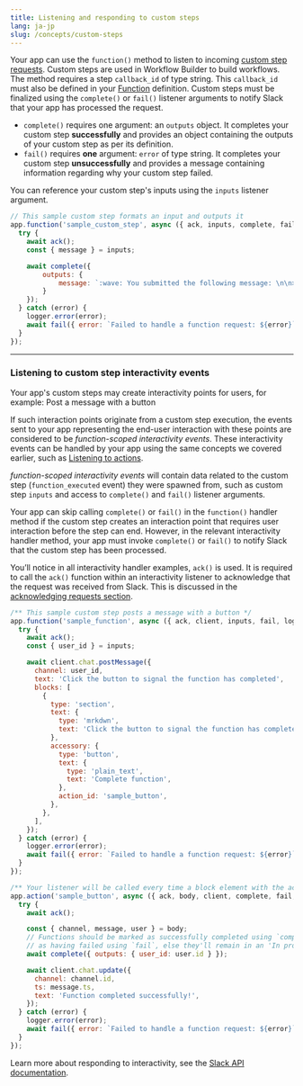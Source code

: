 ```yaml
---
title: Listening and responding to custom steps
lang: ja-jp
slug: /concepts/custom-steps
---
```


Your app can use the `function()` method to listen to incoming [custom step requests](https://api.slack.com/automation/functions/custom-bolt). Custom steps are used in Workflow Builder to build workflows. The method requires a step `callback_id` of type string. This `callback_id` must also be defined in your [Function](https://api.slack.com/concepts/manifests#functions) definition. Custom steps must be finalized using the `complete()` or `fail()` listener arguments to notify Slack that your app has processed the request.

* `complete()` requires one argument: an `outputs` object. It completes your custom step **successfully** and provides an object containing the outputs of your custom step as per its definition.
* `fail()` requires **one** argument: `error` of type string. It completes your custom step **unsuccessfully** and provides a message containing information regarding why your custom step failed.

You can reference your custom step's inputs using the `inputs` listener argument.

```js
// This sample custom step formats an input and outputs it
app.function('sample_custom_step', async ({ ack, inputs, complete, fail, logger }) => {
  try {
    await ack();
    const { message } = inputs;

    await complete({
        outputs: { 
            message: `:wave: You submitted the following message: \n\n>${message}` 
        }
    });
  } catch (error) {
    logger.error(error);
    await fail({ error: `Failed to handle a function request: ${error}` });
  }
});
```

---

### Listening to custom step interactivity events

Your app's custom steps may create interactivity points for users, for example: Post a message with a button

If such interaction points originate from a custom step execution, the events sent to your app representing the end-user interaction with these points are considered to be _function-scoped interactivity events_. These interactivity events can be handled by your app using the same concepts we covered earlier, such as [Listening to actions](/concepts/action-listening).

_function-scoped interactivity events_ will contain data related to the custom step (`function_executed` event) they were spawned from, such as custom step `inputs` and access to `complete()` and `fail()` listener arguments.

Your app can skip calling `complete()` or `fail()` in the `function()` handler method if the custom step creates an interaction point that requires user interaction before the step can end. However, in the relevant interactivity handler method, your app must invoke `complete()` or `fail()` to notify Slack that the custom step has been processed.

You’ll notice in all interactivity handler examples, `ack()` is used. It is required to call the `ack()` function within an interactivity listener to acknowledge that the request was received from Slack. This is discussed in the [acknowledging requests section](/concepts/acknowledge).

```js
/** This sample custom step posts a message with a button */
app.function('sample_function', async ({ ack, client, inputs, fail, logger }) => {
  try {
    await ack();
    const { user_id } = inputs;

    await client.chat.postMessage({
      channel: user_id,
      text: 'Click the button to signal the function has completed',
      blocks: [
        {
          type: 'section',
          text: {
            type: 'mrkdwn',
            text: 'Click the button to signal the function has completed',
          },
          accessory: {
            type: 'button',
            text: {
              type: 'plain_text',
              text: 'Complete function',
            },
            action_id: 'sample_button',
          },
        },
      ],
    });
  } catch (error) {
    logger.error(error);
    await fail({ error: `Failed to handle a function request: ${error}` });
  }
});

/** Your listener will be called every time a block element with the action_id "sample_button" is triggered */
app.action('sample_button', async ({ ack, body, client, complete, fail, logger }) => {
  try {
    await ack();

    const { channel, message, user } = body;
    // Functions should be marked as successfully completed using `complete` or
    // as having failed using `fail`, else they'll remain in an 'In progress' state.
    await complete({ outputs: { user_id: user.id } });

    await client.chat.update({
      channel: channel.id,
      ts: message.ts,
      text: 'Function completed successfully!',
    });
  } catch (error) {
    logger.error(error);
    await fail({ error: `Failed to handle a function request: ${error}` });
  }
});
```

Learn more about responding to interactivity, see the [Slack API documentation](https://api.slack.com/automation/functions/custom-bolt#interactivity).
